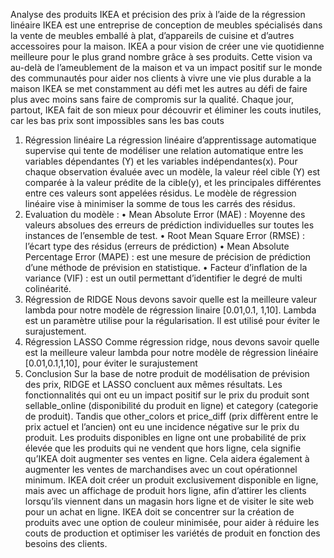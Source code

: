 Analyse des produits IKEA et précision des prix à l’aide de la régression linéaire
IKEA est une entreprise de conception de meubles spécialisés dans la vente de meubles emballé à plat, d’appareils de cuisine et d’autres accessoires pour la maison. 
IKEA a pour vision de créer une vie quotidienne meilleure pour le plus grand nombre grâce à ses produits. Cette vision va au-delà de l’ameublement de la maison et va un impact positif sur le monde des communautés pour aider nos clients à vivre une vie plus durable a la maison
IKEA se met constamment au défi met les autres au défi de faire plus avec moins sans faire de compromis sur la qualité. Chaque jour, partout, IKEA fait de son mieux pour découvrir et éliminer les couts inutiles, car les bas prix sont impossibles sans les bas couts
1.	Régression linéaire
La régression linéaire d’apprentissage automatique supervise qui tente de modéliser une relation automatique entre les variables dépendantes (Y) et les variables indépendantes(x). Pour chaque observation évaluée avec un modèle, la valeur réel cible (Y) est comparée à la valeur prédite de la cible(y), et les principales différentes entre ces valeurs sont appelées résidus. Le modèle de régression linéaire vise à minimiser la somme de tous les carrés des résidus.
2.	Evaluation du modèle :
•	Mean Absolute Error (MAE) : Moyenne des valeurs absolues des erreurs de prédiction individuelles sur toutes les instances de l’ensemble de test.
•	Root Mean Square Error (RMSE) : l’écart type des résidus (erreurs de prédiction)
•	Mean Absolute Percentage Error (MAPE) : est une mesure de précision de prédiction d’une méthode de prévision en statistique.
•	Facteur d’inflation de la variance (VIF) : est un outil permettant d’identifier le degré de multi colinéarité.
3.	Régression de RIDGE
Nous devons savoir quelle est la meilleure valeur lambda pour notre modèle de régression linaire [0.01,0.1, 1,10]. Lambda est un paramètre utilise pour la régularisation. Il est utilisé pour éviter le surajustement.
4.	Régression LASSO
Comme régression ridge, nous devons savoir quelle est la meilleure valeur lambda pour notre modèle de régression linéaire [0.01,0.1,1,10], pour éviter le surajustement
5.	Conclusion
Sur la base de notre produit de modélisation de prévision des prix, RIDGE et LASSO concluent aux mêmes résultats. Les fonctionnalités qui ont eu un impact positif sur le prix du produit sont sellable_online (disponibilité du produit en ligne) et category (categorie de produit). Tandis que other_colors et price_diff (prix diffèrent entre le prix actuel et l’ancien) ont eu une incidence négative sur le prix du produit.
Les produits disponibles en ligne ont une probabilité de prix élevée que les produits qui ne vendent que hors ligne, cela signifie qu’IKEA doit augmenter ses ventes en ligne. Cela aidera également à augmenter les ventes de marchandises avec un cout opérationnel minimum.
IKEA doit créer un produit exclusivement disponible en ligne, mais avec un affichage de produit hors ligne, afin d’attirer les clients lorsqu’ils viennent dans un magasin hors ligne et de visiter le site web pour un achat en ligne.
IKEA doit se concentrer sur la création de produits avec une option de couleur minimisée, pour aider à réduire les couts de production et optimiser les variétés de produit en fonction des besoins des clients.

